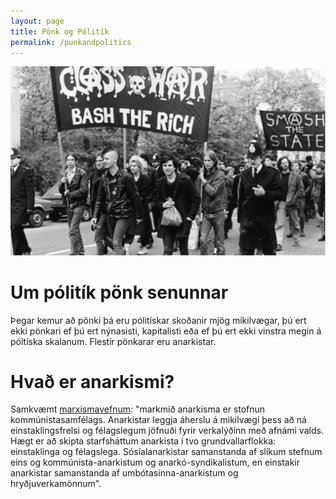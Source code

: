 ```yaml
---
layout: page
title: Pönk og Pólitík
permalink: /punkandpolitics
---
```


![Pasted image 20240531112700.png](/assets/img/Pasted%20image%2020240531112700.png)

# Um pólitík pönk senunnar

Þegar kemur að pönki þá eru pólitískar skoðanir mjög mikilvægar, þú ert ekki pönkari ef þú ert nýnasisti, kapitalisti eða ef þú ert ekki vinstra megin á póltíska skalanum. Flestir pönkarar eru anarkistar.

# Hvað er anarkismi? 

Samkvæmt [marxismavefnum](https://www.marxists.org/glossary/terms/a/n.htm#anarchism): "markmið anarkisma er stofnun kommúnistasamfélags. Anarkistar leggja áherslu á mikilvægi þess að ná einstaklingsfrelsi og félagslegum jöfnuði fyrir verkalýðinn með afnámi valds.
Hægt er að skipta starfsháttum anarkista í tvo grundvallarflokka: einstaklinga og félagslega. Sósíalanarkistar samanstanda af slíkum stefnum eins og kommúnista-anarkistum og anarkó-syndikalistum, en einstakir anarkistar samanstanda af umbótasinna-anarkistum og hryðjuverkamönnum".
